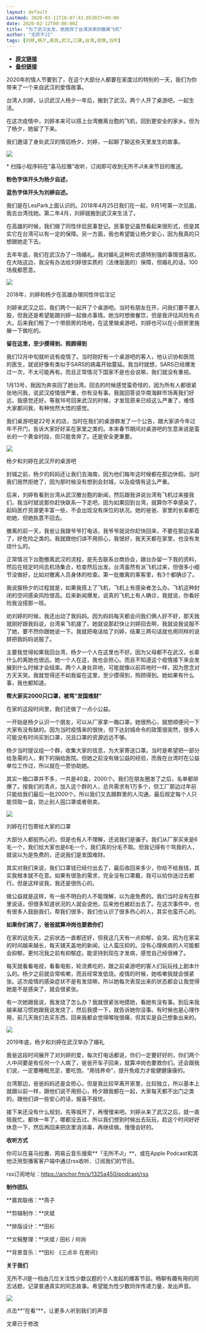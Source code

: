 ```yaml
---
layout: default
Lastmod: 2020-03-11T18:07:43.853037+00:00
date: 2020-02-12T00:00:00Z
title: "为了武汉女友，她放弃了台湾派来的撤离飞机"
author: "无所不JI"
tags: [刘婷,杨夕,桌游,武汉,口罩,台湾,疫情,当时]
---
```


* [**原文链接**](https://mp.weixin.qq.com/s/WN0_iumvg0p-yA77Ultk1g)
* [**备份链接**](https://archive.li/wip/Dq8O8)


2020年的情人节要到了，在这个大部分人都要在家度过的特别的一天，我们为你带来了一个来自武汉的爱情故事。

台湾人刘婷，认识武汉人杨夕一年后，搬到了武汉。两个人开了桌游吧，一起生活。

在这次疫情中，刘婷本来可以搭上台湾撤离台胞的飞机，回到更安全的家乡。但为了杨夕，她留了下来。

我们邀请了身处武汉的情侣杨夕、刘婷，一起聊了聊这些天里发生的故事。

![](/images/post/b2890bc55c488ad7dc3e96a2855d5e01.jpg)

\* 扫描小程序码在“喜马拉雅”收听，订阅即可收到无所不JI未来节目的推送。

  

**粉色字体开头为杨夕自述，**

**蓝色字体开头为刘婷自述。**

我们是在LesPark上面认识的。2018年4月25日我们在一起，9月1号第一次见面，我去台湾找她。第二年4月，刘婷就搬到武汉来生活了。 

在高雄的时候，我们做了同性伴侣民事登记。民事登记虽然看起来很形式，但是其实它在台湾可以有一定的保障。另一方面，我也希望能让杨夕安心，因为我真的只想跟她走下去。

去年年底，我们在武汉办了一场婚礼。我对婚礼这种形式感特别强的事情很喜欢。在大陆这边，我没有办法给刘婷很实质的（法律层面的）保障，但婚礼的话，100场我都愿意。

![](/images/post/c6b1afedeb35f604c5c54b2e654ad659.jpg)

2018年，刘婷和杨夕在高雄办理同性伴侣注记

刘婷来武汉之后，我们两个一起开了个桌游吧。当时有朋友在开，问我们要不要入股，但我还是希望能跟刘婷一起做点事情。她当时想做餐饮，但是我评估风险有点大。后来我们租了一个带厨房的场地，在这里做桌游吧，刘婷也可以在小厨房里施展一下做吃的。

**留在这里，至少摸得到、照顾得到**

我们12月中旬就听说有疫情了。当时刚好有一个桌游吧的客人，他认识协和医院的医生，就说好像有类似于SARS的病毒开始蔓延。我当时就想，SARS已经爆发过一次，不太可能再有。而且正常情况下国家不是也会说嘛，我们就没有重视。

1月13号，我因为奔丧回了趟台湾。回去的时候感觉蛮奇怪的，因为所有人都很紧张地问我，说武汉疫情很严重，你有没有事。我就回答说华南海鲜市场离我们好远，我感觉还好。等我16号回来武汉的时候，才发现原来已经这么严重了，难怪大家都问我，有种恍然大悟的感觉。

我们桌游吧是22号关的店，当时在我们的桌游群发了一个公告，跟大家讲今年过年不开门，告诉大家好好呆在家里之类的。本来春节期间对桌游吧的生意来说是蛮长的一个黄金时段，但只能舍弃了。还是安全更重要。

![](/images/post/95b9100d4e2d03be31af4806d4fef3ae.jpg)

杨夕和刘婷在武汉开的桌游吧

封城之前，杨夕的妈妈还让我们去海南，因为他们每年这时候都在那边休假。当时我们居然拒绝了，因为那时候没有想到会封城，以及疫情有这么严重。

后来，刘婷有看到台湾从武汉撤台胞的新闻，然后跟我讲说台湾有飞机过来接我们，我当时就说那你赶快联系一下走吧，因为如果回到台湾，就算你不幸感染了，起码医疗资源更丰富一些，不会出现没有床位的状况。她的爸爸、家里的长辈都在劝她，但她执意不回去。

撤离的前一天，我爸让我跟爷爷打电话，我爷爷就说你赶快回来，不要在那边呆着了，好危险之类的。我就跟他们讲不用担心，我很好，我天天都在家里，也没有发烧什么的。

正常情况下台胞撤离武汉的流程，是先去联系台商协会，跟台办留一下我的资料，然后在规定时间去机场集合，检查然后出发。台湾虽然有派飞机过来，但很多小细节没做好，比如对撤离人员身体的检查。第一批撤离的乘客里，有3个都确诊了。

我说服杨夕的过程就是，如果我搭上了飞机，飞机上有感染者怎么办。飞机这种封闭的空间感染风险很高。后来新闻爆发，说真的飞机上有人确诊，我就说，你看好险我没搭那一班。

劝刘婷的时候，我还出动了我妈妈。因为妈妈每天都会问我们俩人好不好，那天我就刚好跟我妈说，台湾来飞机接了。她就说那赶快让刘婷回去啊，我就说我说服不了她，要不然你跟她说一下。我就把电话给了刘婷，结果三两句话就也用同样的说辞把我妈妈说服了。 

主要我觉得如果我回台湾，杨夕一个人在这里也不好。因为父母都不在武汉，长辈什么的离她也很远。她一个人在这，我也会担心。而且不知道这个疫情接下来会发展到什么时候才会结束。两个人身处异地，可能就像以前异地时一样，因为思念对方天天哭。我就觉得还不如我留在这里，至少摸得到，照顾得到。她如果有什么事，我也都知道。

**帮大家买2000只口罩，被骂“发国难财”**

在家的这段时间里，我们还做了一点小公益。

一开始是杨夕认识一个朋友，可以从厂家拿一箱口罩。她很热心，就想顺便问一下大家有没有缺的。因为当时疫情来的很快，但下达封城命令的政策很突然，很多人可能没有时间买到口罩，况且口罩的资源远远不够。

杨夕当时提议组一个群，收集大家的信息，为大家寄送口罩。当时是希望把一部分给急需的人，剩下的捐给医院。但她之前没有做公益的经验，而我在台湾时在公益单位工作过，所以就在一旁协助她。

其实一箱口罩并不多，一共是40盒，2000个。我们在朋友圈发了之后，名单都排爆了。按我们的清点，加入这个群的人，总共需求有1万多个，但工厂那边过年前只能给我们最后一批2000个。所以我们又去跟群里的人沟通，最后规定每个人只能领取一盒，防止别人囤口罩或者倒卖。

![](/images/post/97c04bb9c3640eb2e16f9dca235973e4.jpg)

刘婷在打包寄给大家的口罩  

大部分人都挺热心的，但是也有人不理解，还说我们是骗子。我们从厂家买来是6毛一个，我们给大家也是6毛一个，我们真的分毛不取。但我记得有个骂我的人，就说以为是免费的，还说我们是发国难财。

其实对我们来说，我们口罩钱已经付出去了，最后收回来多少，你给不给我钱，其实我根本就不在意。如果有很急的需求，完全没有口罩戴，我可以给你送过去都行。但是这样说我，我还是很伤心的。

做公益就是这样，有一些不明白的人不能理解，以为是免费的。我们当时没有在群里说话，但很多知道状况的人就会说他，后来他也被赶出去了。在这次事件中，也有很多人鼓励我们，帮我们很多，我们也认识了很多热心的人，其实也蛮开心的。

**如果你们病了，爸爸就算冲岗也要救你们**

在家的这些天，之前状态一直都还好，但我这几天有一点抑郁，会哭。因为在家呆的时间越来越长，每天铺天盖地的新闻，让人蛮压抑的。没有心理疾病的人可能都会抑郁，更何况我之前有抑郁症。能坚持到现在才发病，感觉自己经很棒了。

每天就看看电视，看看电影，轮流煮吃的，跟之前桌游吧的客人们玩玩线上剧本什么的。杨夕之前就会常咳嗽，而且经常发低烧。疫情的时候，她咳嗽我就会很紧张。这次疫情的感染症状不是有发烧嘛，所以她每次表现出来的状态都会让我觉得她是不是感染了，就会很紧张。

有一次她跟我说，我发烧了怎么办？我就很紧张地摸她，看她有没有事。到后来我越来越习惯她跟我说发烧了，然后我摸一下，就告诉她你没事。有时候也是心理作用，前几天我们去买东西，回来我都会觉得喉咙很痛，但其实是自己想象出来的。

![](/images/post/fc2b2e5dc0cf620b1153f6784b0d712c.jpg)

2019年底，杨夕和刘婷在武汉举办了婚礼

我爸这段时间展开了对刘婷的爱，每次打电话都说，你们一定要好好的，你们两个人中间要是有任何一个人病了，爸爸开车子回来，就算冲岗也要救你们。还会跟我们说，一定要睡眠充足，要吃饱，“用钱养命”，提升免疫力才能健健康康的。

台湾那边，爸爸妈妈还是会担心，但是我比较早离开家里，比较独立，所以基本上就跟以前一样，跟他们说不用担心，杨夕跟我都在一起，大家每天都不出门之类的。跟他们讲一些安心的话，报喜不报忧。

接下来还没有什么规划，先等城开了，再慢慢来吧。刘婷从来了武汉之后，就一直陪我忙。都快一年了，哪都没去过。所以我们想到时候出去玩玩，趁这个时间好好休息一下，然后再回来把店里消消毒，再继续做。慢慢会好的。

**收听方式**

  

你可以在喜马拉雅、网易云音乐搜索**「无所不JI」**，或在Apple Podcast和其他泛用型播客客户端中通过rss收听、订阅我们的节目。

  

rss订阅地址：https://anchor.fm/s/1325a450/podcast/rss

  

  

**制作团队**

  

**嘉宾联络：**燕子

**剪辑制作：**庆斌  

**排版设计：**田衫

**文稿整理：**庆斌 / 田衫 / 何尚

**背景音乐：**田衫 《三点半 在房间》

**关于我们**

  

无所不JI是一档由几位关注性少数议题的个人发起的播客节目。畅聊有趣有用的同志话题，记录普通真实的同志故事。希望能为性少数同伴传递力量，发出声音。

![](/images/post/05262fdfa946aeeb201626f6265d790c.jpg)

点击**“在看”**，让更多人听到我们的声音

文章已于修改

